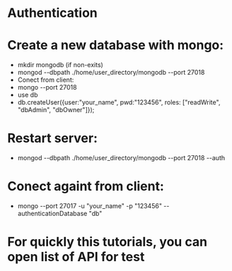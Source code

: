 # Authentication
# Create a new database with mongo:
* mkdir mongodb (if non-exits)
* mongod --dbpath ./home/user_directory/mongodb --port 27018 
* Conect from client:
* mongo --port 27018
* use db
* db.createUser({user:"your_name", pwd:"123456", roles: ["readWrite", "dbAdmin", "dbOwner"]});
# Restart server:

* mongod --dbpath ./home/user_directory/mongodb --port 27018 --auth
# Conect againt from client:

* mongo --port 27017 -u "your_name" -p "123456" --authenticationDatabase "db"
# For quickly this tutorials, you can open list of API for test

